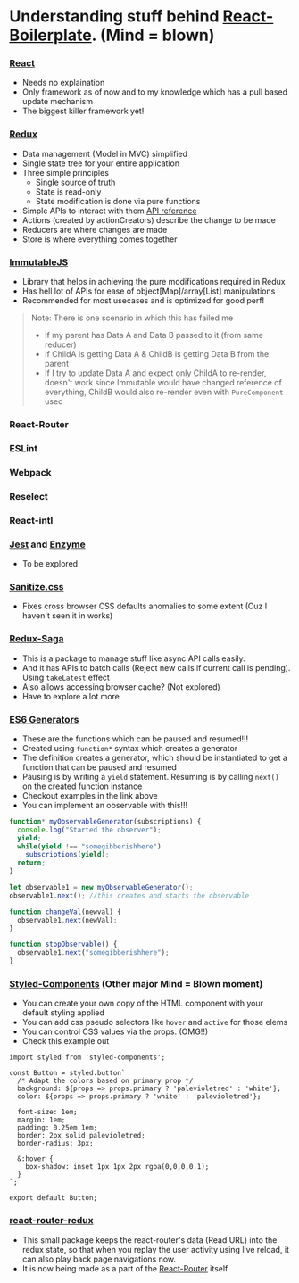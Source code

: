 # Understanding stuff behind [React-Boilerplate](https://github.com/react-boilerplate/react-boilerplate). (Mind = blown)

### [React](https://facebook.github.io/react/)

* Needs no explaination
* Only framework as of now and to my knowledge which has a pull based update mechanism
* The biggest killer framework yet!

### [Redux](http://redux.js.org/)

* Data management (Model in MVC) simplified
* Single state tree for your entire application
* Three simple principles
  * Single source of truth
  * State is read-only
  * State modification is done via pure functions
* Simple APIs to interact with them [API reference](https://github.com/reactjs/redux/blob/master/docs/api/README.md)
* Actions (created by actionCreators) describe the change to be made
* Reducers are where changes are made
* Store is where everything comes together

### [ImmutableJS](https://facebook.github.io/immutable-js/)

* Library that helps in achieving the pure modifications required in Redux
* Has hell lot of APIs for ease of object[Map]/array[List] manipulations
* Recommended for most usecases and is optimized for good perf!

> Note: There is one scenario in which this has failed me
> * If my parent has Data A and Data B passed to it (from same reducer)
> * If ChildA is getting Data A & ChildB is getting Data B from the parent
> * If I try to update Data A and expect only ChildA to re-render, doesn't work since Immutable would have changed reference of everything, ChildB would also re-render even with `PureComponent` used


### React-Router

### ESLint

### Webpack

### Reselect

### React-intl

### [Jest](https://facebook.github.io/jest/) and [Enzyme](http://airbnb.io/enzyme/)

* To be explored

### [Sanitize.css](https://github.com/jonathantneal/sanitize.css)

* Fixes cross browser CSS defaults anomalies to some extent (Cuz I haven't seen it in works)

### [Redux-Saga](https://github.com/redux-saga/redux-saga)

* This is a package to manage stuff like async API calls easily.
* And it has APIs to batch calls (Reject new calls if current call is pending). Using `takeLatest` effect
* Also allows accessing browser cache? (Not explored)
* Have to explore a lot more

### [ES6 Generators](http://2ality.com/2015/03/es6-generators.html)

* These are the functions which can be paused and resumed!!!
* Created using `function*` syntax which creates a generator
* The definition creates a generator, which should be instantiated to get a function that can be paused and resumed
* Pausing is by writing a `yield` statement. Resuming is by calling `next()` on the created function instance
* Checkout examples in the link above
* You can implement an observable with this!!!

```javascript
function* myObservableGenerator(subscriptions) {
  console.log("Started the observer");
  yield;
  while(yield !== "somegibberishhere")
    subscriptions(yield);
  return;
}

let observable1 = new myObservableGenerator();
observable1.next(); //this creates and starts the observable

function changeVal(newval) {
  observable1.next(newVal);
}

function stopObservable() {
  observable1.next("somegibberishhere");
}
```

### [Styled-Components](https://github.com/styled-components/styled-components) (Other major Mind = Blown moment)

* You can create your own copy of the HTML component with your default styling applied
* You can add css pseudo selectors like `hover` and `active` for those elems
* You can control CSS values via the props. (OMG!!)
* Check this example out

```JSX
import styled from 'styled-components';

const Button = styled.button`
  /* Adapt the colors based on primary prop */
  background: ${props => props.primary ? 'palevioletred' : 'white'};
  color: ${props => props.primary ? 'white' : 'palevioletred'};

  font-size: 1em;
  margin: 1em;
  padding: 0.25em 1em;
  border: 2px solid palevioletred;
  border-radius: 3px;
  
  &:hover {
    box-shadow: inset 1px 1px 2px rgba(0,0,0,0.1);
  }
`;

export default Button;
```

### [react-router-redux](https://github.com/reactjs/react-router-redux)

* This small package keeps the react-router's data (Read URL) into the redux state, so that when you replay the user activity using live reload, it can also play back page navigations now.
* It is now being made as a part of the [React-Router](https://github.com/ReactTraining/react-router) itself
